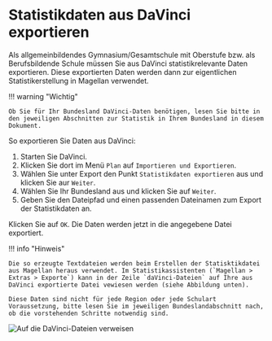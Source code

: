 # Statistikdaten aus DaVinci exportieren

Als allgemeinbildendes Gymnasium/Gesamtschule mit Oberstufe bzw. als Berufsbildende Schule müssen Sie aus DaVinci statistikrelevante Daten exportieren. Diese exportierten Daten werden dann zur eigentlichen Statistikerstellung in Magellan verwendet.

!!! warning "Wichtig"

    Ob Sie für Ihr Bundesland DaVinci-Daten benötigen, lesen Sie bitte in den jeweiligen Abschnitten zur Statistik in Ihrem Bundesland in diesem Dokument.

So exportieren Sie Daten aus DaVinci:

1. Starten Sie DaVinci.
2. Klicken Sie dort im Menü ```Plan``` auf ```Importieren und Exportieren```.
3. Wählen Sie unter Export den Punkt ```Statistikdaten exportieren``` aus und klicken Sie aur ```Weiter```.
4. Wählen Sie Ihr Bundesland aus  und klicken Sie auf ```Weiter```.
5. Geben Sie den Dateipfad und einen passenden Dateinamen zum Export der Statistikdaten an.

Klicken Sie auf ```OK```. Die Daten werden jetzt in die angegebene Datei exportiert.

!!! info "Hinweis"

    Die so erzeugte Textdateien werden beim Erstellen der Statisktikdatei aus Magellan heraus verwendet. Im Statistikassistenten (`Magellan > Extras > Exporte`) kann in der Zeile `daVinci-Dateien` auf Ihre aus DaVinci exportierte Datei vewiesen werden (siehe Abbildung unten). 

    Diese Daten sind nicht für jede Region oder jede Schulart Voraussetzung, bitte lesen Sie im jeweiligen Bundeslandabschnitt nach, ob die vorstehenden Schritte notwendig sind.

![Auf die DaVinci-Dateien verweisen](/assets/images/01.png)
